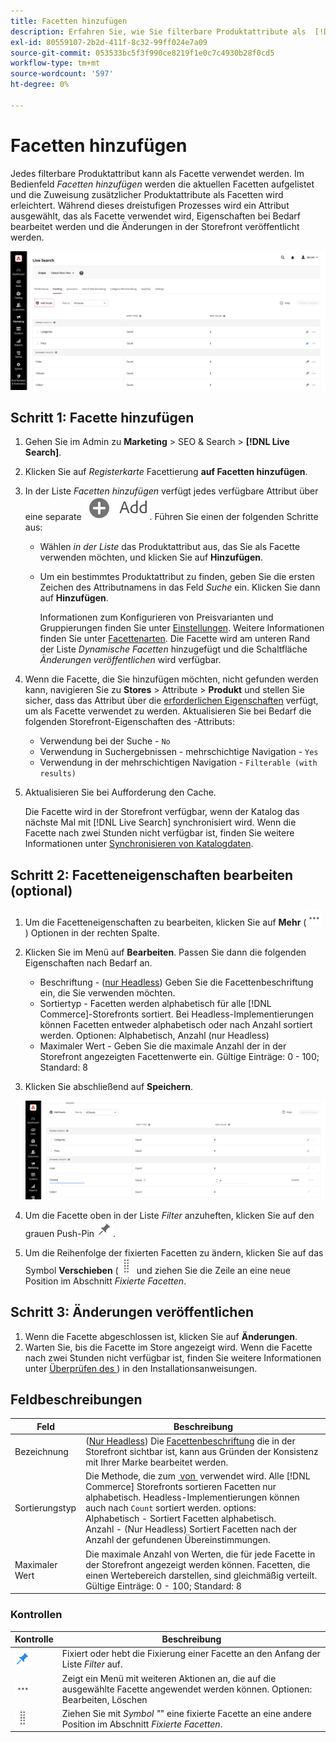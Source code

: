 ```yaml
---
title: Facetten hinzufügen
description: Erfahren Sie, wie Sie filterbare Produktattribute als  [!DNL Live Search]  hinzufügen.
exl-id: 80559107-2b2d-411f-8c32-99ff024e7a09
source-git-commit: 053533bc5f3f990ce8219f1e0c7c4930b28f0cd5
workflow-type: tm+mt
source-wordcount: '597'
ht-degree: 0%

---
```


# Facetten hinzufügen

Jedes filterbare Produktattribut kann als Facette verwendet werden. Im Bedienfeld *Facetten hinzufügen* werden die aktuellen Facetten aufgelistet und die Zuweisung zusätzlicher Produktattribute als Facetten wird erleichtert. Während dieses dreistufigen Prozesses wird ein Attribut ausgewählt, das als Facette verwendet wird, Eigenschaften bei Bedarf bearbeitet werden und die Änderungen in der Storefront veröffentlicht werden.

![Facetten hinzufügen](assets/facets-add.png)

## Schritt 1: Facette hinzufügen

1. Gehen Sie im Admin zu **Marketing** > SEO &amp; Search > **[!DNL Live Search]**.
1. Klicken Sie auf *Registerkarte* Facettierung **auf Facetten hinzufügen**.
1. In der Liste *Facetten hinzufügen* verfügt jedes verfügbare Attribut über eine separate ![Hinzufügen-Schaltfläche](assets/btn-add.png). Führen Sie einen der folgenden Schritte aus:

   * Wählen *in der Liste* das Produktattribut aus, das Sie als Facette verwenden möchten, und klicken Sie auf **Hinzufügen**.
   * Um ein bestimmtes Produktattribut zu finden, geben Sie die ersten Zeichen des Attributnamens in das Feld *Suche* ein. Klicken Sie dann auf **Hinzufügen**.

     Informationen zum Konfigurieren von Preisvarianten und Gruppierungen finden Sie unter [Einstellungen](settings.md). Weitere Informationen finden Sie unter [Facettenarten](facets-type.md).
Die Facette wird am unteren Rand der Liste *Dynamische Facetten* hinzugefügt und die Schaltfläche *Änderungen veröffentlichen* wird verfügbar.

1. Wenn die Facette, die Sie hinzufügen möchten, nicht gefunden werden kann, navigieren Sie zu **Stores** > Attribute > **Produkt** und stellen Sie sicher, dass das Attribut über die [erforderlichen Eigenschaften](facets.md) verfügt, um als Facette verwendet zu werden. Aktualisieren Sie bei Bedarf die folgenden Storefront-Eigenschaften des -Attributs:

   * Verwendung bei der Suche - `No`
   * Verwendung in Suchergebnissen - mehrschichtige Navigation - `Yes`
   * Verwendung in der mehrschichtigen Navigation - `Filterable (with results)`

1. Aktualisieren Sie bei Aufforderung den Cache.

   Die Facette wird in der Storefront verfügbar, wenn der Katalog das nächste Mal mit [!DNL Live Search] synchronisiert wird. Wenn die Facette nach zwei Stunden nicht verfügbar ist, finden Sie weitere Informationen unter [Synchronisieren von Katalogdaten](install.md#synchronize-catalog-data).

## Schritt 2: Facetteneigenschaften bearbeiten (optional)

1. Um die Facetteneigenschaften zu bearbeiten, klicken Sie auf **Mehr** (![Auswahl Mehr](assets/btn-more.png)) Optionen in der rechten Spalte.
1. Klicken Sie im Menü auf **Bearbeiten**. Passen Sie dann die folgenden Eigenschaften nach Bedarf an.

   * Beschriftung - ([nur Headless](facets-type.md)) Geben Sie die Facettenbeschriftung ein, die Sie verwenden möchten.
   * Sortiertyp - Facetten werden alphabetisch für alle [!DNL Commerce]-Storefronts sortiert. Bei Headless-Implementierungen können Facetten entweder alphabetisch oder nach Anzahl sortiert werden. Optionen: Alphabetisch, Anzahl (nur Headless)
   * Maximaler Wert - Geben Sie die maximale Anzahl der in der Storefront angezeigten Facettenwerte ein. Gültige Einträge: 0 - 100; Standard: 8

1. Klicken Sie abschließend auf **Speichern**.

   ![Facetten bearbeiten](assets/facet-edit.png)

1. Um die Facette oben in der Liste *Filter* anzuheften, klicken Sie auf den grauen Push-Pin ![Pin-Auswahl](assets/btn-pin-gray.png).
1. Um die Reihenfolge der fixierten Facetten zu ändern, klicken Sie auf das Symbol **Verschieben** (![Auswahl verschieben](assets/btn-move.png) und ziehen Sie die Zeile an eine neue Position im Abschnitt *Fixierte Facetten*.

## Schritt 3: Änderungen veröffentlichen

1. Wenn die Facette abgeschlossen ist, klicken Sie auf **Änderungen**.
1. Warten Sie, bis die Facette im Store angezeigt wird.
Wenn die Facette nach zwei Stunden nicht verfügbar ist, finden Sie weitere Informationen unter [Überprüfen des &#x200B;](install.md#synchronize-catalog-data)) in den Installationsanweisungen.

## Feldbeschreibungen

| Feld | Beschreibung |
|--- |--- |
| Bezeichnung | ([Nur Headless](facets-type.md)) Die [Facettenbeschriftung](facets-type.md) die in der Storefront sichtbar ist, kann aus Gründen der Konsistenz mit Ihrer Marke bearbeitet werden. |
| Sortierungstyp | Die Methode, die zum [&#x200B; von &#x200B;](facets-type.md) verwendet wird. Alle [!DNL Commerce] Storefronts sortieren Facetten nur alphabetisch. Headless-Implementierungen können auch nach `Count` sortiert werden. options:<br />Alphabetisch - Sortiert Facetten alphabetisch.<br />Anzahl - (Nur Headless) Sortiert Facetten nach der Anzahl der gefundenen Übereinstimmungen. |
| Maximaler Wert | Die maximale Anzahl von Werten, die für jede Facette in der Storefront angezeigt werden können. Facetten, die einen Wertebereich darstellen, sind gleichmäßig verteilt. Gültige Einträge: 0 - 100; Standard: 8 |

### Kontrollen

| Kontrolle | Beschreibung |
|--- |--- |
| ![Pin-Auswahl](assets/btn-pin-blue.png) | Fixiert oder hebt die Fixierung einer Facette an den Anfang der Liste *Filter* auf. |
| ![Auswahl Mehr](assets/btn-more.png) | Zeigt ein Menü mit weiteren Aktionen an, die auf die ausgewählte Facette angewendet werden können. Optionen: Bearbeiten, Löschen |
| ![Auswahl verschieben](assets/btn-move.png) | Ziehen Sie mit *Symbol &quot;*&quot; eine fixierte Facette an eine andere Position im Abschnitt *Fixierte Facetten*. |
